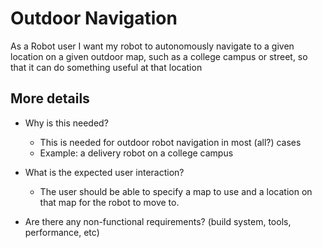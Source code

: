 # Outdoor Navigation
As a Robot user I want my robot to autonomously navigate to a given location on a given outdoor map, such as a college campus or street, so that it can do something useful at that location

## More details
- Why is this needed?
   - This is needed for outdoor robot navigation in most (all?) cases
   - Example: a delivery robot on a college campus

- What is the expected user interaction?
   - The user should be able to specify a map to use and a location on that map for the robot to move to. 

- Are there any non-functional requirements? (build system, tools, performance, etc)


